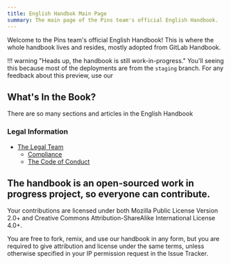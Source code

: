 ```yaml
---
title: English Handbok Main Page
summary: The main page of the Pins team's official English Handbook.
---
```


Welcome to the Pins team's official English Handbook! This is where the whole handbook lives and resides, mostly adopted from GitLab Handbook.

!!! warning "Heads up, the handbook is still work-in-progress."
    You'll seeing this because most of the deployments are from the `staging` branch. For any feedback about this preview, use our


## What's In the Book?
There are so many sections and articles in the English Handbook

### Legal Information
* [The Legal Team](legal)
    * [Compliance](legal/global-compliance)
    * [The Code of Conduct](about/code-of-conduct)

## The handbook is an open-sourced work in progress project, so everyone can contribute.
Your contributions are licensed under both Mozilla Public License Version 2.0+ and Creative Commons Attribution-ShareAlike International License 4.0+.

You are free to fork, remix, and use our handbook in any form, but you are required to give attribution and license under the same terms, unless otherwise specified in your IP permission request in the Issue Tracker.
